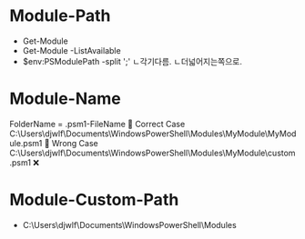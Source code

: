 # Module-Path
- Get-Module
- Get-Module -ListAvailable
- $env:PSModulePath -split ';'
ㄴ각기다름.
ㄴ더넓어지는쪽으로.



# Module-Name
FolderName =  .psm1-FileName
📌 Correct Case
C:\Users\djwlf\Documents\WindowsPowerShell\Modules\MyModule\MyModule.psm1
📌 Wrong Case
C:\Users\djwlf\Documents\WindowsPowerShell\Modules\MyModule\custom.psm1  ❌



# Module-Custom-Path
- C:\Users\djwlf\Documents\WindowsPowerShell\Modules
